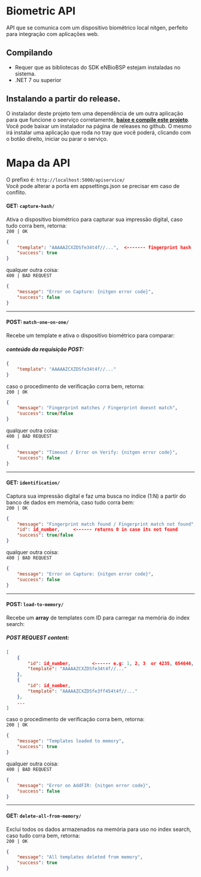 # Biometric API
API que se comunica com um dispositivo biométrico local nitgen, perfeito para integração com aplicações web.

## Compilando
- Requer que as bibliotecas do SDK eNBioBSP estejam instaladas no sistema.
- .NET 7 ou superior

## Instalando a partir do release.
O instalador deste projeto tem uma dependência de um outra aplicação para que funcione o seerviço corretamente, **[baixe e compile este projeto](https://github.com/FingerTechBR/biometric-tray-application)**. Você pode baixar um instalador na página de releases no github. O mesmo irá instalar uma aplicação que roda no tray que você poderá, clicando com o botão direito, iniciar ou parar o serviço. 

# Mapa da API
O prefixo é: `http://localhost:5000/apiservice/`  
Você pode alterar a porta em appsettings.json se precisar em caso de conflito.

#### GET: `capture-hash/`
Ativa o dispositivo biométrico para capturar sua impressão digital, caso tudo corra bem, retorna:  
`200 | OK`
```json
{
    "template": "AAAAAZCXZDSfe34t4f//...",  <------- fingerprint hash
    "success": true
}
```
qualquer outra coisa:  
`400 | BAD REQUEST`
```json
{
    "message": "Error on Capture: {nitgen error code}",
    "success": false
}
```

--------------------------------

#### POST: `match-one-on-one/`
Recebe um template e ativa o dispositivo biométrico para comparar:  
##### conteúdo da requisição POST:
```json
{
    "template": "AAAAAZCXZDSfe34t4f//..."
}
```
caso o procedimento de verificação corra bem, retorna:  
`200 | OK`
```json
{
    "message": "Fingerprint matches / Fingerprint doesnt match",
    "success": true/false
}
```
qualquer outra coisa:  
`400 | BAD REQUEST`
```json
{
    "message": "Timeout / Error on Verify: {nitgen error code}",
    "success": false
}
```

--------------------------------

#### GET: `identification/`
Captura sua impressão digital e faz uma busca no índice (1:N) a partir do banco de dados em memória, caso tudo corra bem:  
`200 | OK`
```json
{
    "message": "Fingerprint match found / Fingerprint match not found",  
    "id": id_number,     <------ returns 0 in case its not found
    "success": true/false
}
```
qualquer outra coisa:  
`400 | BAD REQUEST`
```json
{
    "message": "Error on Capture: {nitgen error code}",
    "success": false
}
```

--------------------------------

#### POST: `load-to-memory/`
Recebe um __array__ de templates com ID para carregar na memória do index search:  
##### POST REQUEST content:
```json
[
    {
        "id": id_number,        <------ e.g: 1, 2, 3  or 4235, 654646, 23423
        "template": "AAAAAZCXZDSfe34t4f//..."
    },
    {
        "id": id_number,
        "template": "AAAAAZCXZDSfe3ff454t4f//..."
    },
    ...
]
```
caso o procedimento de verificação corra bem, retorna:  
`200 | OK`
```json
{
    "message": "Templates loaded to memory",
    "success": true
}
```
qualquer outra coisa:  
`400 | BAD REQUEST`
```json
{
    "message": "Error on AddFIR: {nitgen error code}",
    "success": false
}
```

------------------------------

#### GET: `delete-all-from-memory/`
Exclui todos os dados armazenados na memória para uso no index search, caso tudo corra bem, retorna:    
`200 | OK`
```json
{
    "message": "All templates deleted from memory",
    "success": true
}
```
